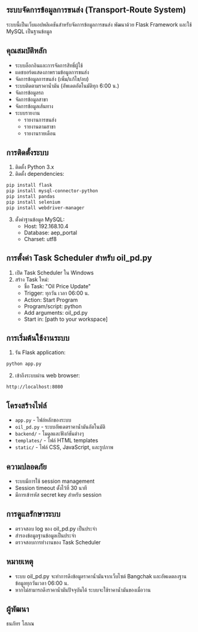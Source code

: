 ## ระบบจัดการข้อมูลการขนส่ง (Transport-Route System)

ระบบนี้เป็นเว็บแอปพลิเคชันสำหรับจัดการข้อมูลการขนส่ง พัฒนาด้วย Flask Framework และใช้ MySQL เป็นฐานข้อมูล

## คุณสมบัติหลัก

- ระบบล็อกอินและการจัดการสิทธิ์ผู้ใช้
- แดชบอร์ดแสดงภาพรวมข้อมูลการขนส่ง
- จัดการข้อมูลการขนส่ง (เพิ่ม/แก้ไข/ลบ)
- ระบบติดตามราคาน้ำมัน (อัพเดตอัตโนมัติทุก 6:00 น.)
- จัดการข้อมูลรถ
- จัดการข้อมูลสาขา
- จัดการข้อมูลเส้นทาง
- ระบบรายงาน
  - รายงานการขนส่ง
  - รายงานตามสาขา
  - รายงานรายเดือน

## การติดตั้งระบบ

1. ติดตั้ง Python 3.x
2. ติดตั้ง dependencies:
```bash
pip install flask
pip install mysql-connector-python
pip install pandas
pip install selenium
pip install webdriver-manager
```

3. ตั้งค่าฐานข้อมูล MySQL:
   - Host: 192.168.10.4
   - Database: aep_portal
   - Charset: utf8

## การตั้งค่า Task Scheduler สำหรับ oil_pd.py

1. เปิด Task Scheduler ใน Windows
2. สร้าง Task ใหม่:
   - ชื่อ Task: "Oil Price Update"
   - Trigger: ทุกวัน เวลา 06:00 น.
   - Action: Start Program
   - Program/script: python
   - Add arguments: oil_pd.py
   - Start in: [path to your workspace]

## การเริ่มต้นใช้งานระบบ

1. รัน Flask application:
```bash
python app.py
```

2. เข้าถึงระบบผ่าน web browser:
```
http://localhost:8080
```

## โครงสร้างไฟล์

- `app.py` - ไฟล์หลักของระบบ
- `oil_pd.py` - ระบบอัพเดตราคาน้ำมันอัตโนมัติ
- `backend/` - โมดูลและฟังก์ชันต่างๆ
- `templates/` - ไฟล์ HTML templates
- `static/` - ไฟล์ CSS, JavaScript, และรูปภาพ

## ความปลอดภัย

- ระบบมีการใช้ session management
- Session timeout ตั้งไว้ที่ 30 นาที
- มีการเข้ารหัส secret key สำหรับ session

## การดูแลรักษาระบบ

- ตรวจสอบ log ของ oil_pd.py เป็นประจำ
- สำรองข้อมูลฐานข้อมูลเป็นประจำ
- ตรวจสอบการทำงานของ Task Scheduler

## หมายเหตุ

- ระบบ oil_pd.py จะทำการดึงข้อมูลราคาน้ำมันจากเว็บไซต์ Bangchak และอัพเดตลงฐานข้อมูลทุกวันเวลา 06:00 น.
- หากไม่สามารถดึงราคาน้ำมันปัจจุบันได้ ระบบจะใช้ราคาน้ำมันของเมื่อวาน 

## ผู้พัฒนา

ธนภัทร โสภณ
